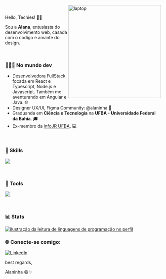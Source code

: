 <img src="https://miro.medium.com/v2/resize:fit:996/format:webp/1*CtdykXzI3YnV7hrkaTnvCw.gif" alt="laptop" min-width="300px" max-width="300px" width="300px" align="right">
<br>

Hello, Techies! 🖖🏽

Sou a **Alana**, entusiasta do desenvolvimento web, casada com o código e amante do design.

</br>

### 👩🏾‍💻 No mundo dev

- Desenvolvedora FullStack focada em React e Typescript, Node.js e Javascript. Também me aventurando em Angular e Java. 🌐
- Designer UX/UI, Figma Community: @alaninha 🎨
- Graduanda em **Ciência e Tecnologia** na **UFBA - Universidade Federal da Bahia**. 🎓
- Ex-membro da <a href="https://www.infojr.com.br/">InfoJR UFBA</a>. 💻
    
</br>

### 🚀  Skills

<p align="left">
  <a href="https://skillicons.dev">
    <img src="https://skillicons.dev/icons?i=html,css,js,react,ts,nextjs,vue,angular,java,tailwind" />
  </a>
</p>

</br>

### 🧰  Tools

<p align="left">
  <a href="https://skillicons.dev">
    <img src="https://skillicons.dev/icons?i=vscode,figma,git,webflow" />
  </a>
</p>

</br>

### 📊 Stats

<a href="https://github.com/alaninhaisnthere" title="ilustração do mapeamento de linguagens">
  <img align="center" src="https://github-readme-stats.vercel.app/api/top-langs/?username=alaninhaisnthere&theme=dracula&hide_langs_below=1" alt="ilustração da leitura de linguagens de programação no perfil"/>
</a>

</br>

### 🌐 Conecte-se comigo:

<p align="left">
  <a href="https://www.linkedin.com/in/alanaoliveira71" title="LinkedIn">
  <img src="https://img.shields.io/badge/-Linkedin-0e76a8?style=flat-square&logo=Linkedin&logoColor=white&link=/" alt="LinkedIn"/></a>

best regards, 

Alaninha 😄✨

